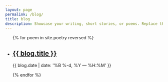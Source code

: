 ```yaml
---
layout: page
permalink: /blog/
title: blog
description: Showcase your writing, short stories, or poems. Replace this text with your description.
---
```


<ul class="post-list">
{% for poem in site.poetry reversed %}
    <li>
        <h2><a class="blog-title" href="{{ blog.url | prepend: site.baseurl }}">{{ blog.title }}</a></h2>
        <p class="post-meta">{{ blog.date | date: '%B %-d, %Y — %H:%M' }}</p>
      </li>
{% endfor %}
</ul>
